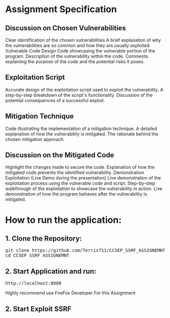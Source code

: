 <h1> Assignment Specification </h1>

<h2> Discussion on Chosen Vulnerabilities </h2>
<p> Clear identification of the chosen vulnerabilities
A brief explanation of why the vulnerabilities are so common and how they are usually exploited.
Vulnerable Code Design
Code showcasing the vulnerable portion of the program.
Description of the vulnerability within the code.
Comments explaining the purpose of the code and the potential risks it poses. </p>

<h2>Exploitation Script</h2>
<p>Accurate design of the exploitation script used to exploit the vulnerability.
A step-by-step breakdown of the script's functionality.
Discussion of the potential consequences of a successful exploit. </p>


<h2> Mitigation Technique </h2>
<p> Code illustrating the implementation of a mitigation technique.
A detailed explanation of how the vulnerability is mitigated.
The rationale behind the chosen mitigation approach. </p>


<h2> Discussion on the Mitigated Code </h2>
<p> Highlight the changes made to secure the code.
Explanation of how the mitigated code prevents the identified vulnerability.
Demonstration Exploitation (Live Demo during the presentation)
Live demonstration of the exploitation process using the vulnerable code and script.
Step-by-step walkthrough of the exploitation to showcase the vulnerability in action.
Live demonstration of how the program behaves after the vulnerability is mitigated. 
</p>

<h1> How to run the application: </h1>

<h2> 1. Clone the Repository: </h2>
<pre>
git clone https://github.com/Terris711/CCSEP_SSRF_ASSIGNEMNT.git 
cd CCSEP_SSRF_ASSIGNEMNT
</pre>

<h2> 2. Start Application and run: </h2>
<pre>http://localhost:8080</pre>
<p>Highly recommend use FireFox Developer For this Assignment</p>


<h2> 2. Start Exploit SSRF </h2>





